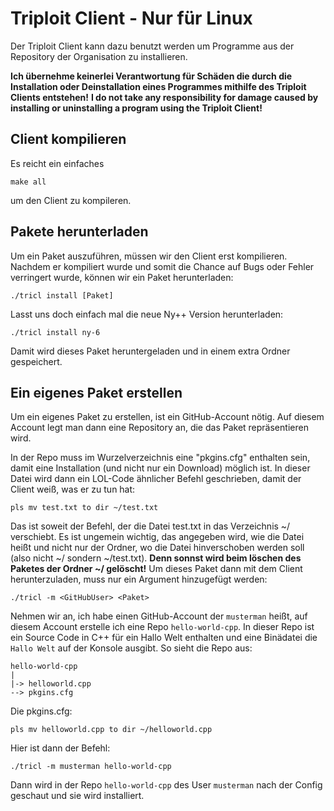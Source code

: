 # Triploit Client - Nur für Linux

Der Triploit Client kann dazu benutzt werden um Programme aus der Repository der Organisation zu installieren.

**Ich übernehme keinerlei Verantwortung für Schäden die durch die Installation oder Deinstallation eines Programmes mithilfe des Triploit Clients entstehen!**
**I do not take any responsibility for damage caused by installing or uninstalling a program using the Triploit Client!**


## Client kompilieren
Es reicht ein einfaches

    make all

um den Client zu kompileren.

## Pakete herunterladen

Um ein Paket auszuführen, müssen wir den Client erst kompilieren. Nachdem er kompiliert wurde und somit die Chance auf Bugs oder Fehler verringert wurde, können wir ein Paket herunterladen:

    ./tricl install [Paket]

Lasst uns doch einfach mal die neue Ny++ Version herunterladen:

    ./tricl install ny-6

Damit wird dieses Paket heruntergeladen und in einem extra Ordner gespeichert.

## Ein eigenes Paket erstellen

Um ein eigenes Paket zu erstellen, ist ein GitHub-Account nötig. Auf diesem Account legt man dann eine Repository an, die das Paket repräsentieren wird.

In der Repo muss im Wurzelverzeichnis eine "pkgins.cfg" enthalten sein, damit eine Installation (und nicht nur ein Download) möglich ist. In dieser Datei wird dann ein LOL-Code ähnlicher Befehl geschrieben, damit der Client weiß, was er zu tun hat:

    pls mv test.txt to dir ~/test.txt
    
Das ist soweit der Befehl, der die Datei test.txt in das Verzeichnis ~/ verschiebt. Es ist ungemein wichtig, das angegeben wird, wie die Datei heißt und nicht nur der Ordner, wo die Datei hinverschoben werden soll (also nicht ~/ sondern ~/test.txt). **Denn sonnst wird beim löschen des Paketes der Ordner ~/ gelöscht!**
Um dieses Paket dann mit dem Client herunterzuladen, muss nur ein Argument hinzugefügt werden:

    ./tricl -m <GitHubUser> <Paket>
    
Nehmen wir an, ich habe einen GitHub-Account der `musterman` heißt, auf diesem Account erstelle ich eine Repo `hello-world-cpp`. In dieser Repo ist ein Source Code in C++ für ein Hallo Welt enthalten und eine Binädatei die `Hallo Welt` auf der Konsole ausgibt.
So sieht die Repo aus:
    
    hello-world-cpp
    |
    |-> helloworld.cpp
    --> pkgins.cfg

Die pkgins.cfg:

    pls mv helloworld.cpp to dir ~/helloworld.cpp
    
Hier ist dann der Befehl:

    ./tricl -m musterman hello-world-cpp
    
Dann wird in der Repo `hello-world-cpp` des User `musterman` nach der Config geschaut und sie wird installiert.
